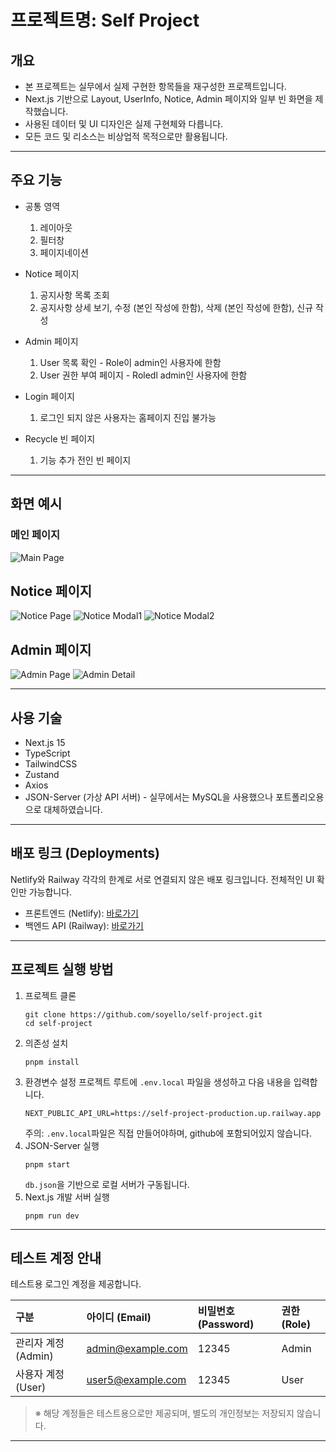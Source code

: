# 프로젝트명: Self Project

## 개요

- 본 프로젝트는 실무에서 실제 구현한 항목들을 재구성한 프로젝트입니다.
- Next.js 기반으로 Layout, UserInfo, Notice, Admin 페이지와 일부 빈 화면을 제작했습니다.
- 사용된 데이터 및 UI 디자인은 실제 구현체와 다릅니다.
- 모든 코드 및 리소스는 비상업적 목적으로만 활용됩니다.

---

## 주요 기능

- 공통 영역

  1. 레이아웃
  2. 필터창
  3. 페이지네이션

- Notice 페이지

  1. 공지사항 목록 조회
  2. 공지사항 상세 보기, 수정 (본인 작성에 한함), 삭제 (본인 작성에 한함), 신규 작성

- Admin 페이지

  1. User 목록 확인 - Role이 admin인 사용자에 한함
  2. User 권한 부여 페이지 - Roledl admin인 사용자에 한함

- Login 페이지

  1. 로그인 되지 않은 사용자는 홈페이지 진입 불가능

- Recycle 빈 페이지
  1. 기능 추가 전인 빈 페이지

---

## 화면 예시

### 메인 페이지

![Main Page](./public/feature/MainPage.png)

## Notice 페이지

![Notice Page](./public/feature/NoticePage.png)
![Notice Modal1](./public/feature/NoticeModal1.png)
![Notice Modal2](./public/feature/NoticeModal2.png)

## Admin 페이지

![Admin Page](./public/feature/AdminPage.png)
![Admin Detail](./public/feature/AdminDetail.png)

---

## 사용 기술

- Next.js 15
- TypeScript
- TailwindCSS
- Zustand
- Axios
- JSON-Server (가상 API 서버) - 실무에서는 MySQL을 사용했으나 포트폴리오용으로 대체하였습니다.

---

## 배포 링크 (Deployments)
Netlify와 Railway 각각의 한계로 서로 연결되지 않은 배포 링크입니다. 전체적인 UI 확인만 가능합니다.

- 프론트엔드 (Netlify): [바로가기](https://golden-malabi-b38f13.netlify.app/)
- 백엔드 API (Railway): [바로가기](https://self-project-production.up.railway.app/)

---

## 프로젝트 실행 방법
1. 프로젝트 클론
   ```
   git clone https://github.com/soyello/self-project.git
   cd self-project
   ```
2. 의존성 설치
   ```
   pnpm install
   ```
3. 환경변수 설정
   프로젝트 루트에 `.env.local` 파일을 생성하고 다음 내용을 입력합니다.
   ```
   NEXT_PUBLIC_API_URL=https://self-project-production.up.railway.app
   ```
   주의: `.env.local`파일은 직접 만들어야하며, github에 포함되어있지 않습니다.
4. JSON-Server 실행
   ```
   pnpm start
   ```
   `db.json`을 기반으로 로컬 서버가 구동됩니다.
5. Next.js 개발 서버 실행
   ```
   pnpm run dev
   ```

---

## 테스트 계정 안내

테스트용 로그인 계정을 제공합니다.

| 구분                | 아이디 (Email)    | 비밀번호 (Password) | 권한 (Role) |
| :------------------ | :---------------- | :------------------ | :---------- |
| 관리자 계정 (Admin) | admin@example.com | 12345               | Admin       |
| 사용자 계정 (User)  | user5@example.com | 12345               | User        |

> ※ 해당 계정들은 테스트용으로만 제공되며, 별도의 개인정보는 저장되지 않습니다.

---
   
